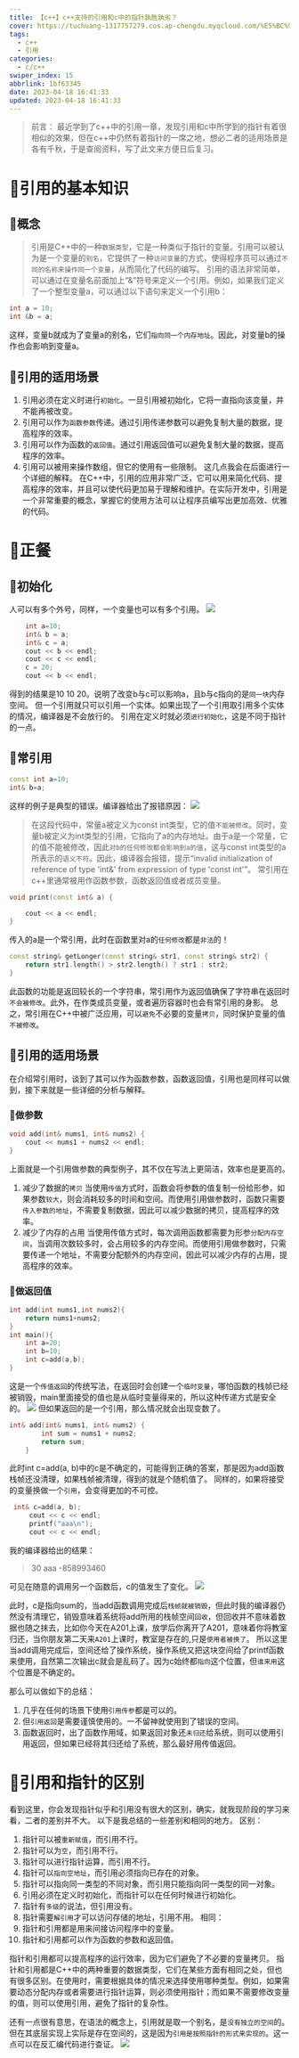 ```yaml
---
title: 【c++】c++支持的引用和c中的指针孰胜孰劣？
cover: https://tuchuang-1317757279.cos.ap-chengdu.myqcloud.com/%E5%BC%95%E7%94%A8-5.png
tags:
  - c++
  - 引用
categories:
  - c/c++
swiper_index: 15
abbrlink: 1bf63345
date: 2023-04-18 16:41:33
updated: 2023-04-18 16:41:33
---
```


> 前言： 最近学到了c\++中的引用一章，发现引用和c中所学到的指针有着很相似的效果，但在c\++中仍然有着指针的一席之地，想必二者的适用场景是各有千秋，于是查阅资料，写了此文来方便日后复习。

# 🍐引用的基本知识
## 🍊概念
>引用是C++中的一种`数据类型`，它是一种类似于指针的变量。引用可以被认为是一个变量的`别名`，它提供了一种`访问变量`的方式，使得程序员可以通过`不同的名称来操作同一个变量`，从而简化了代码的编写。
引用的语法非常简单，可以通过在变量名前面加上“&”符号来定义一个引用。例如，如果我们定义了一个整型变量a，可以通过以下语句来定义一个引用b：

```c++
int a = 10;
int &b = a;
```

这样，变量b就成为了变量a的别名，它们`指向同一个内存地址`。因此，对变量b的操作也会影响到变量a。

## 🍅引用的适用场景

1. 引用必须在定义时进行`初始化`。一旦引用被初始化，它将一直指向该变量，并不能再被改变。
2. 引用可以作为`函数参数`传递。通过引用传递参数可以避免复制大量的数据，提高程序的效率。
3. 引用可以作为函数的`返回值`。通过引用返回值可以避免复制大量的数据，提高程序的效率。
4. 引用可以被用来操作数组，但它的使用有一些限制。
这几点我会在后面进行一个详细的解释。
在C++中，引用的应用非常广泛，它可以用来简化代码、提高程序的效率，并且可以使代码更加易于理解和维护。在实际开发中，引用是一个非常重要的概念，掌握它的使用方法可以让程序员编写出更加高效、优雅的代码。

# 🍑正餐
## 🥑初始化
人可以有多个外号，同样，一个变量也可以有多个引用。
<img src='https://tuchuang-1317757279.cos.ap-chengdu.myqcloud.com/%E5%BC%95%E7%94%A8-1.png'>
```c++
    int a=10;
    int& b = a;
	int& c = a;
	cout << b << endl;
	cout << c << endl;
	c = 20;
	cout << b << endl;
```
得到的结果是10 10 20。说明了改变b与c可以影响a，且b与c指向的是`同一块`内存空间。
但一个引用就只可以引用一个实体。如果出现了一个引用取引用多个实体的情况，编译器是不会放行的。
引用在定义时就必须`进行初始化`，这是不同于指针的一点。

## 🍍常引用
```c++
const int a=10;
int& b=a;
```
这样的例子是典型的错误。编译器给出了报错原因：
<img src='https://tuchuang-1317757279.cos.ap-chengdu.myqcloud.com/%E5%BC%95%E7%94%A8-2.png'>
> 在这段代码中，常量a被定义为const int类型，它的值`不能被修改`。同时，变量b被定义为int类型的引用，它指向了a的内存地址。由于a是一个常量，它的值不能被修改，因此`对b的任何修改都会影响到a的值`，这与const int类型的a所表示的`语义不符`。因此，编译器会报错，提示“invalid initialization of reference of type 'int&' from expression of type 'const int'”。
常引用在c++里通常被用作函数参数，函数返回值或者成员变量。
```c++
void print(const int& a) {

	cout << a << endl;
}
```
传入的a是一个常引用，此时在函数里对a的`任何修改`都是`非法`的！
```c++
const string& getLonger(const string& str1, const string& str2) {
    return str1.length() > str2.length() ? str1 : str2;
}
```
此函数的功能是返回较长的一个字符串，常引用作为返回值确保了字符串在返回时`不会被修改`。此外，在作类成员变量，或者遍历容器时也会有常引用的身影。
总之，常引用在C++中被广泛应用，可以`避免`不必要的变量`拷贝`，同时保护变量的值`不被修改`。

## 🍇引用的适用场景
在介绍常引用时，谈到了其可以作为函数参数，函数返回值，引用也是同样可以做到，接下来就是一些详细的分析与解释。
### 🌰做参数
```c++
void add(int& nums1, int& nums2) {
	cout << nums1 + nums2 << endl;
}
```
上面就是一个引用做参数的典型例子，其不仅在写法上更简洁，效率也是更高的。

1. 减少了数据的`拷贝`
当使用`传值`方式时，函数会将参数的值复制一份给形参，如果参数`较大`，则会消耗较多的时间和空间。而使用引用做参数时，函数只需要`传入参数的地址`，不需要复制数据，因此可以减少数据的拷贝，提高程序的效率。
2. 减少了内存的占用
当使用传值方式时，每次调用函数都需要为形参`分配内存空间`，当调用次数较多时，会占用较多的内存空间。而使用引用做参数时，只需要传递一个地址，不需要分配额外的内存空间，因此可以减少内存的占用，提高程序的效率。
### 🥐做返回值
```c++
int add(int nums1,int nums2){
    return nums1+nums2;
}
int main(){
    int a=20;
    int b=10;
    int c=add(a,b);
}
```
这是一个`传值返回`的传统写法，在返回时会创建一个`临时变量`，哪怕函数的栈帧已经被销毁，main里面接受的值也是从临时变量得来的，所以这种传递方式是安全的。
<img src='https://tuchuang-1317757279.cos.ap-chengdu.myqcloud.com/%E5%BC%95%E7%94%A8-3.png'>
但如果返回的是一个引用，那么情况就会出现变数了。
```c++
int& add(int& nums1, int& nums2) {
		int sum = nums1 + nums2;
		return sum;
	}
```
此时int c=add(a, b)中的c是不确定的，可能得到正确的答案，那是因为add函数栈帧还没清理，如果栈帧被清理，得到的就是个随机值了。
同样的，如果将接受的变量换做一个`引用`，会变得更加的不可控。
```c++
 int& c=add(a, b);
	 cout << c << endl;
	 printf("aaa\n");
	 cout << c << endl;
```
我的编译器给出的结果：
> 30
aaa
-858993460

可见在随意的调用另一个函数后，c的值发生了变化。
<img src='https://tuchuang-1317757279.cos.ap-chengdu.myqcloud.com/%E5%BC%95%E7%94%A8-4.png'>

此时，c是指向sum的，当add函数调用完成后`栈帧就被销毁`，但此时我的编译器仍然没有清理它，销毁意味着系统将add所用的栈帧空间`回收`，但回收并不意味着数据也随之抹去，比如你今天在A201上课，放学后你离开了A201，意味着你将教室归还，当你朋友第二天来`A201`上课时，教室是存在的,只是`使用者被换了`。
所以这里当add调用完成后，空间还给了操作系统，操作系统又把这块空间给了printf函数来使用，自然第二次输出c就会是乱码了。因为c始终都`指向`这个位置，但`谁来用`这个位置是不确定的。

那么可以做如下的总结：
1. 几乎在任何的场景下使用`引用传参`都是可以的。
2. 但`引用返回`是需要谨慎使用的。一不留神就使用到了错误的空间。
3. 函数返回时，出了函数作用域，如果返回对象还`未归还`给系统，则可以使用引用返回，但如果已经将其归还给了系统，那么最好用传值返回。


# 🌽引用和指针的区别

看到这里，你会发现指针似乎和引用没有很大的区别，确实，就我现阶段的学习来看，二者的差别并不大。
以下是我总结的一些差别和相同的地方。
区别：
1. 指针可以被`重新赋值`，而引用不行。
2. 指针可以为`空`，而引用不行。
3. 指针可以进行指针运算，而引用不行。
4. 指针可以`指向空地址`，而引用必须指向已存在的对象。
5. 指针可以指向同一类型的不同对象，而引用只能指向同一类型的同一对象。
6. 引用必须在定义时初始化，而指针可以在任何时候进行初始化。
7. 指针有`多级`的说法，但引用没有。
8. 指针需要`解引用`才可以访问存储的地址，引用不用。
相同：
1. 指针和引用都是用来间接访问程序中的变量。
2. 指针和引用都可以作为函数的参数和返回值。

指针和引用都可以提高程序的运行效率，因为它们避免了不必要的变量拷贝。
指针和引用都是C++中的两种重要的数据类型，它们在某些方面有相同之处，但也有很多区别。在使用时，需要根据具体的情况来选择使用哪种类型。例如，如果需要动态分配内存或者需要进行指针运算，则必须使用指针；而如果不需要修改变量的值，则可以使用引用，避免了指针的复杂性。

还有一点很有意思，在语法的概念上，引用就是取一个别名，是`没有独立的空间`的。但在其底层实现上实际是存在空间的，这是因为`引用是按照指针的形式来实现的`。这一点可以在反汇编代码进行查证。
<img src='https://tuchuang-1317757279.cos.ap-chengdu.myqcloud.com/%E5%BC%95%E7%94%A8-5.png'>




